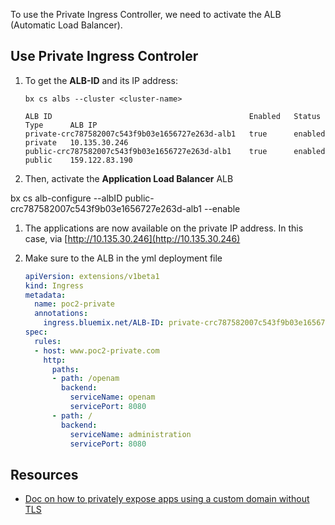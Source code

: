 To use the Private Ingress Controller, we need to activate the ALB (Automatic Load Balancer).


## Use Private Ingress Controler

1. To get the **ALB-ID** and its IP address:

    ```
    bx cs albs --cluster <cluster-name>
    ```

    ```
    ALB ID                                            Enabled   Status    Type      ALB IP   
    private-crc787582007c543f9b03e1656727e263d-alb1   true      enabled   private   10.135.30.246   
    public-crc787582007c543f9b03e1656727e263d-alb1    true      enabled   public    159.122.83.190
    ```

1. Then, activate the **Application Load Balancer** ALB

  bx cs alb-configure --albID public-crc787582007c543f9b03e1656727e263d-alb1 --enable

1. The applications are now available on the private IP address. In this case, via [http://10.135.30.246](http://10.135.30.246)

1. Make sure to the ALB in the yml deployment file

    ```yml
    apiVersion: extensions/v1beta1
    kind: Ingress
    metadata:
      name: poc2-private
      annotations:
        ingress.bluemix.net/ALB-ID: private-crc787582007c543f9b03e1656727e263d-alb1
    spec:
      rules:
      - host: www.poc2-private.com
        http:
          paths:
          - path: /openam
            backend:
              serviceName: openam
              servicePort: 8080
          - path: /
            backend:
              serviceName: administration
              servicePort: 8080
    ```


## Resources

- [Doc on how to privately expose apps using a custom domain without TLS](https://console.bluemix.net/docs/containers/cs_ingress.html#private_ingress_no_tls)
